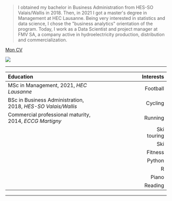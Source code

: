 
> I obtained my bachelor in Business Administration from HES-SO Valais/Wallis in 2018. Then, in 2021 I got a master's degree in Management at HEC Lausanne. Being very interested in statistics and data science, I chose the "business analytics" orientation of the program. Today, I work as a Data Scientist and project manager at FMV SA, a company active in hydroelectricity production, distribution and commercialization.

[Mon CV](https://glovey.netlify.app/en/curriculum-vitæ/)

![](/profile.png)


---

| **Education**                                                   |                      | **Interests**                                                   |
|:----------------------------------------------------------------|----------------------|----------------------------------------------------------------:|
| MSc in Management, 2021, *HEC Lausanne*                         |                      | Football                                                        |
| BSc in Business Administration, 2018, *HES-SO Valais/Wallis*    |                      | Cycling                                                         |
| Commercial professional maturity, 2014, *ECCG Martigny*         |                      | Running                                                         |
|                                                                 |                      | Ski touring                                                     |
|                                                                 |                      | Ski                                                             |
|                                                                 |                      | Fitness                                                         |
|                                                                 |                      | Python                                                          |
|                                                                 |                      | R                                                               |
|                                                                 |                      | Piano                                                           |
|                                                                 |                      | Reading                                                         |


--- 





